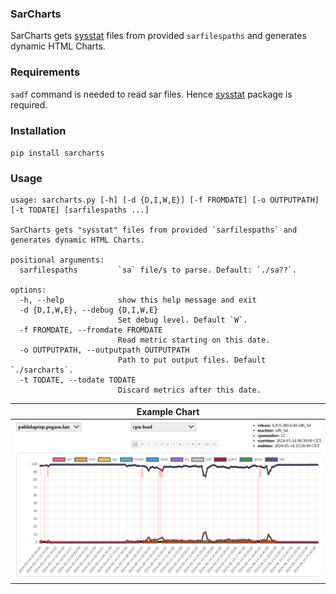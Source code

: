 ### SarCharts
SarCharts gets [sysstat](https://sysstat.github.io/) files from provided `sarfilespaths` and generates dynamic HTML Charts.

### Requirements
`sadf` command is needed to read sar files. Hence [sysstat](https://sysstat.github.io/) package is required.

### Installation
`pip install sarcharts`

### Usage
~~~
usage: sarcharts.py [-h] [-d {D,I,W,E}] [-f FROMDATE] [-o OUTPUTPATH] [-t TODATE] [sarfilespaths ...]

SarCharts gets "sysstat" files from provided `sarfilespaths` and generates dynamic HTML Charts.

positional arguments:
  sarfilespaths         `sa` file/s to parse. Default: `./sa??`.

options:
  -h, --help            show this help message and exit
  -d {D,I,W,E}, --debug {D,I,W,E}
                        Set debug level. Default `W`.
  -f FROMDATE, --fromdate FROMDATE
                        Read metric starting on this date.
  -o OUTPUTPATH, --outputpath OUTPUTPATH
                        Path to put output files. Default `./sarcharts`.
  -t TODATE, --todate TODATE
                        Discard metrics after this date.
~~~

| Example Chart |
| --- |
| ![](/doc/sarcharts.png) |

